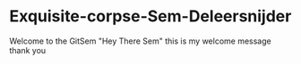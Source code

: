 # Exquisite-corpse-Sem-Deleersnijder
Welcome to the GitSem
"Hey There Sem"
this is my welcome message
thank you